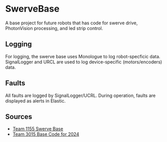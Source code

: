 # SwerveBase
A base project for future robots that has code for swerve drive, PhotonVision processing, and led strip control.

## Logging
For logging, the swerve base uses Monologue to log robot-specficic data. SignalLogger and URCL are used to log device-specific (motors/encoders) data.

## Faults
All faults are logged by SignalLogger/UCRL. During operation, faults are displayed as alerts in Elastic.

## Sources
- [Team 1155 Swerve Base](https://github.com/SciBorgs/Hydrogen/)
- [Team 3015 Base Code for 2024](https://github.com/3015RangerRobotics/2024Public/tree/main/RobotCode2024/src/main/java/frc)